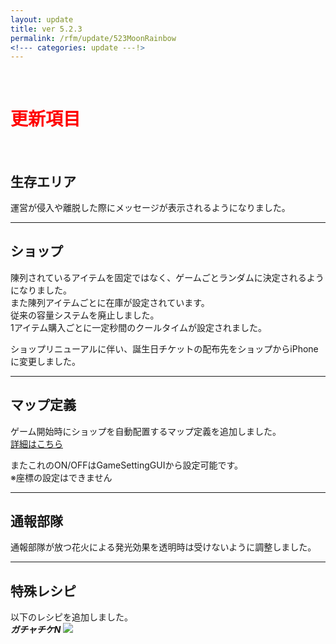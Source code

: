 ```yaml
---
layout: update
title: ver 5.2.3
permalink: /rfm/update/523MoonRainbow
<!--- categories: update ---!> 
---
```



<br>
<h1 id="1"><font color="red">更新項目</font></h1><br>

## <span class="green-badge">生存エリア</span>          

運営が侵入や離脱した際にメッセージが表示されるようになりました。


-----------------------------------------------------  
## <span class="green-badge">ショップ</span>     

陳列されているアイテムを固定ではなく、ゲームごとランダムに決定されるようになりました。   
また陳列アイテムごとに在庫が設定されています。  
従来の容量システムを廃止しました。  
1アイテム購入ごとに一定秒間のクールタイムが設定されました。     
  
ショップリニューアルに伴い、誕生日チケットの配布先をショップからiPhoneに変更しました。
  
-----------------------------------------------------  
## <span class="green-badge">マップ定義</span>     

ゲーム開始時にショップを自動配置するマップ定義を追加しました。  
[詳細はこちら]({{site.baseurl}}/rfm/xml/) <br>  

またこれのON/OFFはGameSettingGUIから設定可能です。  
※座標の設定はできません  
  
-----------------------------------------------------  
## <span class="red-badge">通報部隊</span>  

通報部隊が放つ花火による発光効果を透明時は受けないように調整しました。  

-----------------------------------------------------  
## <span class="red-badge">特殊レシピ</span>  

以下のレシピを追加しました。  
***ガチャチケN***
<img src="{{site.baseurl}}/public/images/rfm/recipe/gachaN.png"><br>


